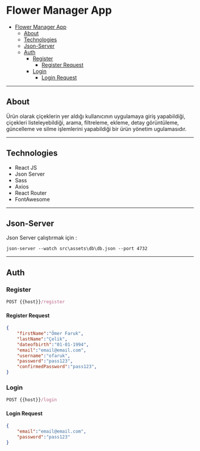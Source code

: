 # Flower Manager App

- [Flower Manager App](#flower-manager-app)
  - [About](#about)
  - [Technologies](#technologies)
  - [Json-Server](#json-server)
  - [Auth](#auth)
    - [Register](#register)
      - [Register Request](#register-request)
    - [Login](#login)
      - [Login Request](#login-request)

---

## About

Ürün olarak çiçeklerin yer aldığı kullanıcının uygulamaya giriş yapabildiği, çiçekleri listeleyebildiği, arama, filtreleme, ekleme, detay görüntüleme, güncelleme ve silme işlemlerini yapabildiği bir ürün yönetim ugulamasıdır.

---

## Technologies

- React JS
- Json Server
- Sass
- Axios
- React Router
- FontAwesome

---

## Json-Server

Json Server çalıştırmak için :

```console
json-server --watch src\assets\db\db.json --port 4732 
```

---

## Auth

### Register

```js
POST {{host}}/register
```

#### Register Request

```json
{
    "firstName":"Ömer Faruk",
    "lastName":"Çelik",   
    "dateofbirth":"01-01-1994",
    "email":"email@email.com",
    "username":"ofaruk",
    "password":"pass123",
    "confirmedPassword":"pass123",
}
```

### Login

```js
POST {{host}}/login
```

#### Login Request

```json
{
    "email":"email@email.com",
    "password":"pass123"
}
```
